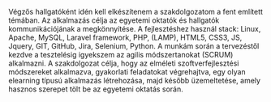 <p> Végzős hallgatóként idén kell elkészítenem a szakdolgozatom a fent említett
témában. Az alkalmazás célja az egyetemi oktatók és hallgatók kommunikációjának
a megkönnyítése. A fejlesztéshez használ stack: Linux, Apache, MySQL, Laravel
framework, PHP, (LAMP), HTML5, CSS3, JS, Jquery, GIT, GitHub, Jira, Selenium,
Python. A munkám során a tervezéstől kezdve a tesztelésig igyekszem az agilis
módszertanokat (SCRUM) alkalmazni. A szakdolgozat célja, hogy az elméleti
szoftverfejlesztési módszereket alkalmazva, gyakorlati feladatokat végrehajtva, egy
olyan elearning típusú alkalmazás létrehozása, majd később üzemeltetése, amely
hasznos szerepet tölt be az egyetemi oktatás során.</p>
